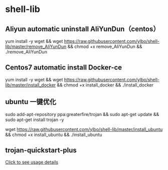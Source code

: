 # shell-lib

##  Aliyun automatic uninstall AliYunDun（centos）
yum install -y wget && wget https://raw.githubusercontent.com/ylbo/shell-lib/master/remove_AliYunDun && chmod +x remove_AliYunDun && ./remove_AliYunDun

## Centos7 automatic install Docker-ce
yum install -y wget && wget https://raw.githubusercontent.com/ylbo/shell-lib/master/install_docker && chmod +x install_docker && ./install_docker

## ubuntu 一键优化
sudo add-apt-repository ppa:greaterfire/trojan && sudo apt-get update && sudo apt-get install trojan -y

wget https://raw.githubusercontent.com/ylbo/shell-lib/master/install_ubuntu && chmod +x install_ubuntu && ./install_ubuntu

## trojan-quickstart-plus

[Click to see usage details](https://github.com/ylbo/shell-lib/blob/master/trojan-quickstart-plus.md)